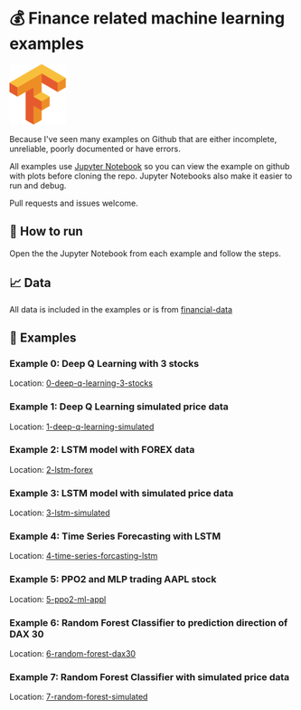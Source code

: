 # 💰 Finance related machine learning examples

<img src="https://raw.githubusercontent.com/FutureSharks/ml-finance/master/img/Tensorflow_logo.svg?sanitize=true" width="100">

Because I've seen many examples on Github that are either incomplete, unreliable, poorly documented or have errors.

All examples use [Jupyter Notebook](https://jupyter.readthedocs.io/en/latest/install.html) so you can view the example on github with plots before cloning the repo. Jupyter Notebooks also make it easier to run and debug.

Pull requests and issues welcome.

## 📒 How to run

Open the the Jupyter Notebook from each example and follow the steps.

## 📈 Data

All data is included in the examples or is from [financial-data](https://github.com/FutureSharks/financial-data)

## 📖 Examples

### Example 0: Deep Q Learning with 3 stocks

Location: [0-deep-q-learning-3-stocks](examples/0-deep-q-learning-3-stocks)

### Example 1: Deep Q Learning simulated price data

Location: [1-deep-q-learning-simulated](examples/1-deep-q-learning-simulated)

### Example 2: LSTM model with FOREX data

Location: [2-lstm-forex](examples/2-lstm-forex)

### Example 3: LSTM model with simulated price data

Location: [3-lstm-simulated](examples/3-lstm-simulated)

### Example 4: Time Series Forecasting with LSTM

Location: [4-time-series-forcasting-lstm](examples/4-time-series-forcasting-lstm)

### Example 5: PPO2 and MLP trading AAPL stock

Location: [5-ppo2-ml-appl](examples/5-ppo2-ml-appl)

### Example 6: Random Forest Classifier to prediction direction of DAX 30

Location: [6-random-forest-dax30](examples/6-random-forest-dax30)

### Example 7: Random Forest Classifier with simulated price data

Location: [7-random-forest-simulated](examples/7-random-forest-simulated)
